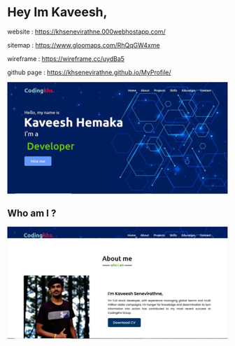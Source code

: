 # Hey Im Kaveesh,

website : https://khsenevirathne.000webhostapp.com/

sitemap : https://www.gloomaps.com/RhQqGW4xme

wireframe : https://wireframe.cc/uydBa5

github page : https://khsenevirathne.github.io/MyProfile/

![git Front](assets/images/Front.JPG)

## Who am I ?

![about me](assets/images/aboutme.JPG)
